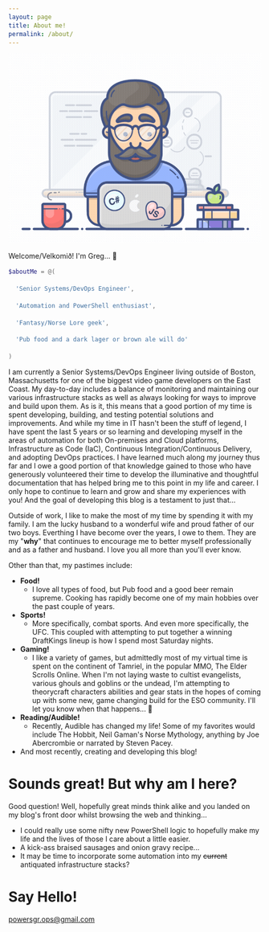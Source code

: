 ```yaml
---
layout: page
title: About me!
permalink: /about/
---
```


![](./images/programmer.gif)

Welcome/Velkomið! I'm Greg... 🧔

```powershell
$aboutMe = @(

  'Senior Systems/DevOps Engineer',

  'Automation and PowerShell enthusiast',

  'Fantasy/Norse Lore geek',

  'Pub food and a dark lager or brown ale will do'

)
```

I am currently a Senior Systems/DevOps Engineer living outside of Boston, Massachusetts for one of the biggest video game developers on the East Coast. My day-to-day includes a balance of monitoring and maintaining our various infrastructure stacks as well as always looking for ways to improve and build upon them. As is it, this means that a good portion of my time is spent developing, building, and testing potential solutions and improvements. And while my time in IT hasn't been the stuff of legend, I have spent the last 5 years or so learning and developing myself in the areas of automation for both On-premises and Cloud platforms, Infrastructure as Code (IaC), Continuous Integration/Continuous Delivery, and adopting DevOps practices. I have learned much along my journey thus far and I owe a good portion of that knowledge gained to those who have generously volunteered their time to develop the illuminative and thoughtful documentation that has helped bring me to this point in my life and career. I only hope to continue to learn and grow and share my experiences with you! And the goal of developing this blog is a testament to just that...

Outside of work, I like to make the most of my time by spending it with my family. I am the lucky husband to a wonderful wife and proud father of our two boys. Everthing I have become over the years, I owe to them. They are my "**why**" that continues to encourage me to better myself professionally and as a father and husband. I love you all more than you'll ever know.

Other than that, my pastimes include:
* **Food!**  
    - I love all types of food, but Pub food and a good beer remain supreme. Cooking has rapidly become one of my main hobbies over the past couple of years.  
* **Sports!**  
    - More specifically, combat sports. And even more specifically, the UFC. This coupled with attempting to put together a winning DraftKings lineup is how I spend most Saturday nights.  
* **Gaming!**  
    - I like a variety of games, but admittedly most of my virtual time is spent on the continent of Tamriel, in the popular MMO, The Elder Scrolls Online. When I'm not laying waste to cultist evangelists, various ghouls and goblins or the undead, I'm attempting to theorycraft characters abilities and gear stats in the hopes of coming up with some new, game changing build for the ESO community. I'll let you know when that happens... 🤨  
* **Reading/Audible!**  
    - Recently, Audible has changed my life! Some of my favorites would include The Hobbit, Neil Gaman's Norse Mythology, anything by Joe Abercrombie or narrated by Steven Pacey.  
* And most recently, creating and developing this blog!


# Sounds great! But why am I here?

Good question! Well, hopefully great minds think alike and you landed on my blog's front door whilst browsing the web and thinking...  
* I could really use some nifty new PowerShell logic to hopefully make my life and the lives of those I care about a little easier.  
* A kick-ass braised sausages and onion gravy recipe...  
* It may be time to incorporate some automation into my ~~current~~ antiquated infrastructure stacks?  


# Say Hello!

[powersgr.ops@gmail.com](mailto:email@domain.com)